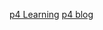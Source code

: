 
[p4 Learning](https://github.com/cnb0/education)
[p4 blog](https://codilime.com/blog/p4-network-programming-language-what-is-it-all-about/)